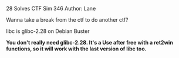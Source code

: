 28 Solves
CTF Sim
346
Author: Lane

Wanna take a break from the ctf to do another ctf?

libc is glibc-2.28 on Debian Buster

**You don't really need glibc-2.28. It's a Use after free with a ret2win functions, so it will work with the last version of libc too.**
